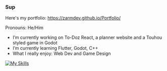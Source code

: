 ### Sup
Here's my portfolio: https://zarmdev.github.io/Portfolio/

Pronouns: He/Him
-  I’m currently working on To-Doz React, a planner website and a Touhou styled game in Godot
-  I’m currently learning Flutter, Godot, C++
-  What I really enjoy: Web Dev and Game Design

[![My Skills](https://skillicons.dev/icons?i=html,css,js,py,gamemakerstudio,godot,mint,nodejs,robloxstudio,vscode)](https://skillicons.dev)

